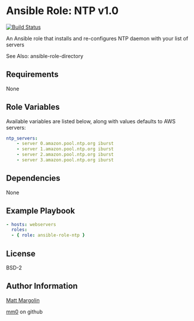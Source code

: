 Ansible Role: NTP v1.0
===

[![Build Status](https://travis-ci.org/mm0/ansible-role-ntp.svg?branch=master)](https://travis-ci.org/mm0/ansible-role-ntp)

An Ansible role that installs and re-configures NTP daemon with your list of servers

See Also: ansible-role-directory


Requirements
---

None 

Role Variables
---

Available variables are listed below, along with values defaults to AWS servers:

```yml
ntp_servers: 
    - server 0.amazon.pool.ntp.org iburst
    - server 1.amazon.pool.ntp.org iburst
    - server 2.amazon.pool.ntp.org iburst
    - server 3.amazon.pool.ntp.org iburst
```

Dependencies
---

None 

Example Playbook
---

```yml
- hosts: webservers
  roles:
  - { role: ansible-role-ntp }
```

License
---------------

BSD-2

Author Information
------------------

[Matt Margolin](mailto:matt.margolin@gmail.com)

[mm0](https://github.com/mm0) on github